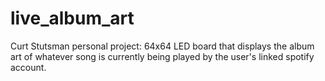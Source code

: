 # live_album_art
Curt Stutsman personal project: 64x64 LED board that displays the album art of whatever song is currently being played by the user's linked spotify account. 
